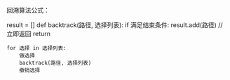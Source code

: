 回溯算法公式：

result = []
def backtrack(路径, 选择列表):
    if 满足结束条件:
        result.add(路径)
        //立即返回
        return

    for 选择 in 选择列表:
        做选择
        backtrack(路径, 选择列表)
        撤销选择
